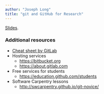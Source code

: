 ```yaml
---
author: "Joseph Long"
title: "git and GitHub for Research"
---
```


[Slides](/downloads/2018-19/git-and-github-2018/git-and-github-2018.pdf).

### Additional resources

  - [Cheat sheet by GitLab](https://about.gitlab.com/images/press/git-cheat-sheet.pdf)
  - Hosting services
    - https://bitbucket.org
    - https://about.gitlab.com
  - Free services for students
    - https://education.github.com/students
  - Software Carpentry lessons
    - http://swcarpentry.github.io/git-novice/




